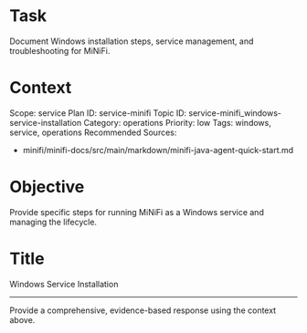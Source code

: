 # Task
Document Windows installation steps, service management, and troubleshooting for MiNiFi.

# Context
Scope: service
Plan ID: service-minifi
Topic ID: service-minifi_windows-service-installation
Category: operations
Priority: low
Tags: windows, service, operations
Recommended Sources:
- minifi/minifi-docs/src/main/markdown/minifi-java-agent-quick-start.md

# Objective
Provide specific steps for running MiNiFi as a Windows service and managing the lifecycle.

# Title
Windows Service Installation

---

Provide a comprehensive, evidence-based response using the context above.
